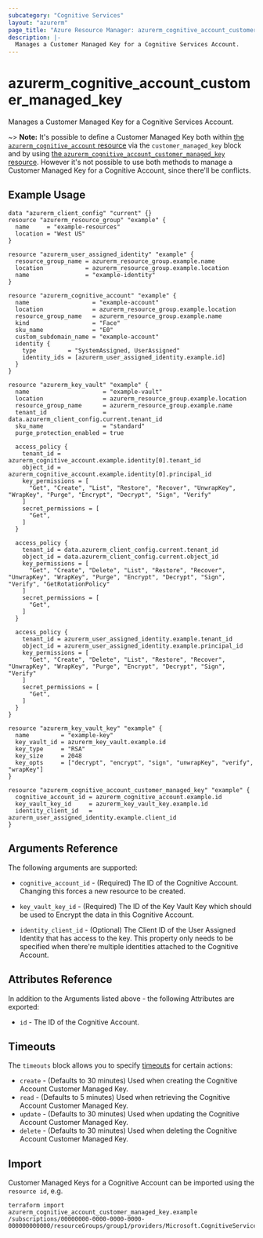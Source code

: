 ```yaml
---
subcategory: "Cognitive Services"
layout: "azurerm"
page_title: "Azure Resource Manager: azurerm_cognitive_account_customer_managed_key"
description: |-
  Manages a Customer Managed Key for a Cognitive Services Account.
---
```


# azurerm_cognitive_account_customer_managed_key

Manages a Customer Managed Key for a Cognitive Services Account.

~> **Note:** It's possible to define a Customer Managed Key both within [the `azurerm_cognitive_account` resource](cognitive_account.html) via the `customer_managed_key` block and by using [the `azurerm_cognitive_account_customer_managed_key` resource](cognitive_account_customer_managed_key.html). However it's not possible to use both methods to manage a Customer Managed Key for a Cognitive Account, since there'll be conflicts.

## Example Usage

```hcl
data "azurerm_client_config" "current" {}
resource "azurerm_resource_group" "example" {
  name     = "example-resources"
  location = "West US"
}

resource "azurerm_user_assigned_identity" "example" {
  resource_group_name = azurerm_resource_group.example.name
  location            = azurerm_resource_group.example.location
  name                = "example-identity"
}

resource "azurerm_cognitive_account" "example" {
  name                  = "example-account"
  location              = azurerm_resource_group.example.location
  resource_group_name   = azurerm_resource_group.example.name
  kind                  = "Face"
  sku_name              = "E0"
  custom_subdomain_name = "example-account"
  identity {
    type         = "SystemAssigned, UserAssigned"
    identity_ids = [azurerm_user_assigned_identity.example.id]
  }
}

resource "azurerm_key_vault" "example" {
  name                     = "example-vault"
  location                 = azurerm_resource_group.example.location
  resource_group_name      = azurerm_resource_group.example.name
  tenant_id                = data.azurerm_client_config.current.tenant_id
  sku_name                 = "standard"
  purge_protection_enabled = true

  access_policy {
    tenant_id = azurerm_cognitive_account.example.identity[0].tenant_id
    object_id = azurerm_cognitive_account.example.identity[0].principal_id
    key_permissions = [
      "Get", "Create", "List", "Restore", "Recover", "UnwrapKey", "WrapKey", "Purge", "Encrypt", "Decrypt", "Sign", "Verify"
    ]
    secret_permissions = [
      "Get",
    ]
  }

  access_policy {
    tenant_id = data.azurerm_client_config.current.tenant_id
    object_id = data.azurerm_client_config.current.object_id
    key_permissions = [
      "Get", "Create", "Delete", "List", "Restore", "Recover", "UnwrapKey", "WrapKey", "Purge", "Encrypt", "Decrypt", "Sign", "Verify", "GetRotationPolicy"
    ]
    secret_permissions = [
      "Get",
    ]
  }

  access_policy {
    tenant_id = azurerm_user_assigned_identity.example.tenant_id
    object_id = azurerm_user_assigned_identity.example.principal_id
    key_permissions = [
      "Get", "Create", "Delete", "List", "Restore", "Recover", "UnwrapKey", "WrapKey", "Purge", "Encrypt", "Decrypt", "Sign", "Verify"
    ]
    secret_permissions = [
      "Get",
    ]
  }
}

resource "azurerm_key_vault_key" "example" {
  name         = "example-key"
  key_vault_id = azurerm_key_vault.example.id
  key_type     = "RSA"
  key_size     = 2048
  key_opts     = ["decrypt", "encrypt", "sign", "unwrapKey", "verify", "wrapKey"]
}

resource "azurerm_cognitive_account_customer_managed_key" "example" {
  cognitive_account_id = azurerm_cognitive_account.example.id
  key_vault_key_id     = azurerm_key_vault_key.example.id
  identity_client_id   = azurerm_user_assigned_identity.example.client_id
}
```

## Arguments Reference

The following arguments are supported:

* `cognitive_account_id` - (Required) The ID of the Cognitive Account. Changing this forces a new resource to be created.

* `key_vault_key_id` - (Required) The ID of the Key Vault Key which should be used to Encrypt the data in this Cognitive Account.

* `identity_client_id` - (Optional) The Client ID of the User Assigned Identity that has access to the key. This property only needs to be specified when there're multiple identities attached to the Cognitive Account.

## Attributes Reference

In addition to the Arguments listed above - the following Attributes are exported:

* `id` - The ID of the Cognitive Account.

## Timeouts

The `timeouts` block allows you to specify [timeouts](https://www.terraform.io/language/resources/syntax#operation-timeouts) for certain actions:

* `create` - (Defaults to 30 minutes) Used when creating the Cognitive Account Customer Managed Key.
* `read` - (Defaults to 5 minutes) Used when retrieving the Cognitive Account Customer Managed Key.
* `update` - (Defaults to 30 minutes) Used when updating the Cognitive Account Customer Managed Key.
* `delete` - (Defaults to 30 minutes) Used when deleting the Cognitive Account Customer Managed Key.

## Import

Customer Managed Keys for a Cognitive Account can be imported using the `resource id`, e.g.

```shell
terraform import azurerm_cognitive_account_customer_managed_key.example /subscriptions/00000000-0000-0000-0000-000000000000/resourceGroups/group1/providers/Microsoft.CognitiveServices/accounts/account1
```
